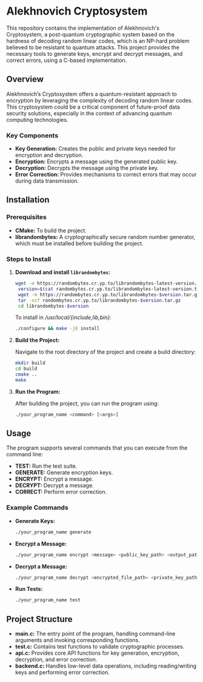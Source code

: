 # Alekhnovich Cryptosystem

This repository contains the implementation of Alekhnovich's Cryptosystem, a post-quantum cryptographic system based on the hardness of decoding random linear codes, which is an NP-hard problem believed to be resistant to quantum attacks. This project provides the necessary tools to generate keys, encrypt and decrypt messages, and correct errors, using a C-based implementation.

## Overview

Alekhnovich’s Cryptosystem offers a quantum-resistant approach to encryption by leveraging the complexity of decoding random linear codes. This cryptosystem could be a critical component of future-proof data security solutions, especially in the context of advancing quantum computing technologies.

### Key Components

- **Key Generation:** Creates the public and private keys needed for encryption and decryption.
- **Encryption:** Encrypts a message using the generated public key.
- **Decryption:** Decrypts the message using the private key.
- **Error Correction:** Provides mechanisms to correct errors that may occur during data transmission.

## Installation

### Prerequisites

- **CMake:** To build the project.
- **librandombytes:** A cryptographically secure random number generator, which must be installed before building the project.

### Steps to Install

1. **Download and install `librandombytes`:**

   ```bash
   wget -m https://randombytes.cr.yp.to/librandombytes-latest-version.txt
    version=$(cat randombytes.cr.yp.to/librandombytes-latest-version.txt)
    wget -m https://randombytes.cr.yp.to/librandombytes-$version.tar.gz
    tar -xzf randombytes.cr.yp.to/librandombytes-$version.tar.gz
    cd librandombytes-$version
   ```
   To install in _/usr/local/{include,lib,bin}_:
   ```bash
   ./configure && make -j8 install
   ```

3. **Build the Project:**

   Navigate to the root directory of the project and create a build directory:

   ```bash
   mkdir build
   cd build
   cmake ..
   make
   ```

4. **Run the Program:**

   After building the project, you can run the program using:

   ```bash
   ./your_program_name <command> [<args>]
   ```

## Usage

The program supports several commands that you can execute from the command line:

- **TEST:** Run the test suite.
- **GENERATE:** Generate encryption keys.
- **ENCRYPT:** Encrypt a message.
- **DECRYPT:** Decrypt a message.
- **CORRECT:** Perform error correction.

### Example Commands

- **Generate Keys:**

  ```bash
  ./your_program_name generate
  ```

- **Encrypt a Message:**

  ```bash
  ./your_program_name encrypt <message> <public_key_path> <output_path>
  ```

- **Decrypt a Message:**

  ```bash
  ./your_program_name decrypt <encrypted_file_path> <private_key_path> <output_path>
  ```

- **Run Tests:**

  ```bash
  ./your_program_name test
  ```

## Project Structure

- **main.c:** The entry point of the program, handling command-line arguments and invoking corresponding functions.
- **test.c:** Contains test functions to validate cryptographic processes.
- **api.c:** Provides core API functions for key generation, encryption, decryption, and error correction.
- **backend.c:** Handles low-level data operations, including reading/writing keys and performing error correction.
